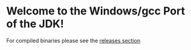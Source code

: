 # Welcome to the Windows/gcc Port of the JDK!

For compiled binaries please see the
[releases section]()
